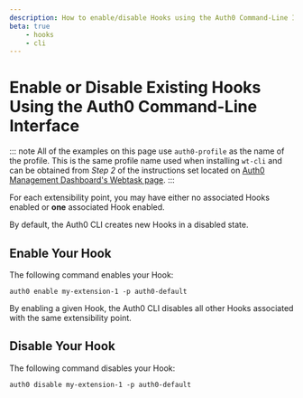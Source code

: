 ```yaml
---
description: How to enable/disable Hooks using the Auth0 Command-Line Interfance
beta: true
    - hooks
    - cli
---
```


# Enable or Disable Existing Hooks Using the Auth0 Command-Line Interface

::: note
All of the examples on this page use `auth0-profile` as the name of the profile. This is the same profile name used when installing `wt-cli` and can be obtained from *Step 2* of the instructions set located on [Auth0 Management Dashboard's Webtask page](${manage_url}/#/account/webtasks).
:::

For each extensibility point, you may have either no associated Hooks enabled or **one** associated Hook enabled.

By default, the Auth0 CLI creates new Hooks in a disabled state.

## Enable Your Hook

The following command enables your Hook:

  `auth0 enable my-extension-1 -p auth0-default`

By enabling a given Hook, the Auth0 CLI disables all other Hooks associated with the same extensibility point.

## Disable Your Hook

The following command disables your Hook:

  `auth0 disable my-extension-1 -p auth0-default`